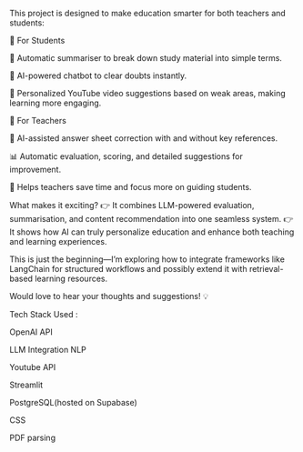This project is designed to make education smarter for both teachers and students:

🔹 For Students

📑 Automatic summariser to break down study material into simple terms.

💬 AI-powered chatbot to clear doubts instantly.

🎥 Personalized YouTube video suggestions based on weak areas, making learning more engaging.


🔹 For Teachers

📝 AI-assisted answer sheet correction with and without key references.

📊 Automatic evaluation, scoring, and detailed suggestions for improvement.

🎯 Helps teachers save time and focus more on guiding students.


What makes it exciting?
👉 It combines LLM-powered evaluation, summarisation, and content recommendation into one seamless system.
👉 It shows how AI can truly personalize education and enhance both teaching and learning experiences.

This is just the beginning—I’m exploring how to integrate frameworks like LangChain for structured workflows and possibly extend it with retrieval-based learning resources.

Would love to hear your thoughts and suggestions! 💡

Tech Stack Used : 

OpenAI API

LLM Integration 
NLP

Youtube API

Streamlit

PostgreSQL(hosted on Supabase)

CSS

PDF parsing
